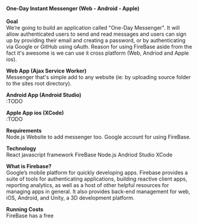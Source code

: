 #### One-Day Instant Messenger (Web - Android - Apple) 

**Goal**<br>
We’re going to build an application called "One-Day Messenger". It will allow authenticated users to send and
read messages and users can sign up by providing their email and creating a password, or by authenticating 
via Google or GitHub using oAuth. Reason for using FireBase aside from the fact it's awesome is we can 
use it cross platform (Web, Andriod and Apple ios).

**Web App (Ajax Service Worker)**<br> 
Messenger that's simple add to any website (ie: by uploading source folder to the sites root directory). 

**Android App (Android Studio)**<br>
:TODO

**Apple App ios (XCode)**<br> 
:TODO
 
**Requirements**<br>
Node.js
Website to add messenger too.
Google account for using FireBase.

**Technology**<br> 
React javascript framework
FireBase
Node.js 
Andriod Studio
XCode 

**What is Firebase?**<br>
Google’s mobile platform for quickly developing apps. Firebase provides a suite
of tools for authenticating applications, building reactive client apps, reporting analytics, as 
well as a host of other helpful resources for managing apps in general. It also provides back-end 
management for web, iOS, Android, and Unity, a 3D development platform.

**Running Costs**<br>
FireBase has a free 
